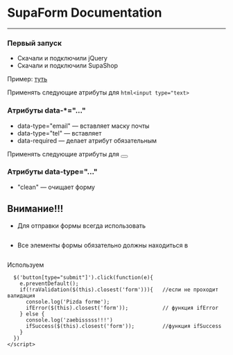 # SupaForm Documentation

<hr>

### Первый запуск
* Скачали и подключили jQuery
* Скачали и подключили SupaShop

Пример: <a href=""></a>
[туть](https://rybakooov.github.io/supaForm/index.html)

Применять следующие атрибуты для ```html<input type="text>```
### Атрибуты data-*="..."
* data-type="email" — вставляет  маску почты
* data-type="tel" — вставляет 
* data-required — делает атрибут обязательным

Применять следующие атрибуты для <button></button>
### Атрибуты data-type="..."
* "clean" — очищает форму

## Внимание!!!
* Для отправки формы всегда использовать 
```html<button type="submit"></button>
```
* Все элементы формы обязательно должны находиться в 
```html<form></form>
```

Используем  
```javascript<script>
  $('button[type="submit"]').click(function(e){
    e.preventDefault();
    if(!raValidation($(this).closest('form'))){   //если не проходит валидация
      console.log('Pizda forme');
      ifError($(this).closest('form'));           // функция ifError
    } else {
      console.log('zaebisssss!!!')
      ifSuccess($(this).closest('form'));         //функция ifSuccess
    }
  })
</script>
```